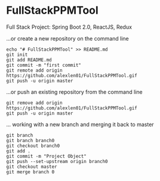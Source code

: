 # FullStackPPMTool
Full Stack Project: Spring Boot 2.0, ReactJS, Redux

...or create a new repository on the command line

```
echo "# FullStackPPMTool" >> README.md
git init
git add README.md
git commit -m "first commit"
git remote add origin https://github.com/alexlen01/FullStackPPMTool.gif
git push -u origin master
```
...or push an existing repository from the command line

```
git remove add origin https://github.com/alexlen01/FullStackPPMTool.gif
git push -u origin master
```

... working with a new branch and merging it back to master

```
git branch
git branch branch0
git checkout branch0
git add .
git commit -m "Project Object"
git push --set-upstream origin branch0
git checkout master
git merge branch 0
```

